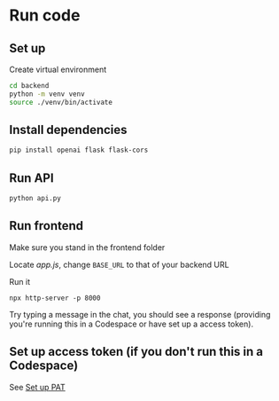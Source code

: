 # Run code

## Set up

Create virtual environment

```sh
cd backend
python -m venv venv
source ./venv/bin/activate
```

## Install dependencies

```sh
pip install openai flask flask-cors 
```

## Run API

```sh
python api.py
```

## Run frontend

Make sure you stand in the frontend folder

Locate *app.js*, change `BASE_URL` to that of your backend URL

Run it

```
npx http-server -p 8000
```

Try typing a message in the chat, you should see a response (providing you're running this in a Codespace or have set up a access token).

## Set up access token (if you don't run this in a Codespace)

See [Set up PAT](https://docs.github.com/en/authentication/keeping-your-account-and-data-secure/managing-your-personal-access-tokens)